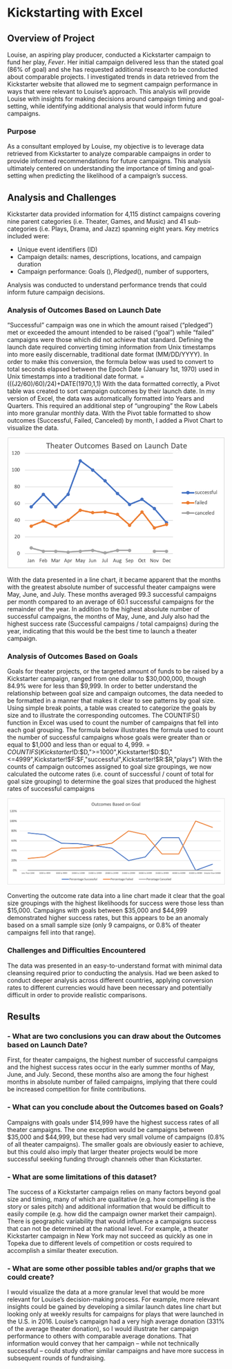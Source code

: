 # Kickstarting with Excel

## Overview of Project
Louise, an aspiring play producer, conducted a Kickstarter campaign to fund her play, *Fever*.  Her initial campaign delivered less than the stated goal (86% of goal) and she has requested additional research to be conducted about comparable projects. 
I investigated trends in data retrieved from the Kickstarter website that allowed me to segment campaign performance in ways that were relevant to Louise’s approach.  This analysis will provide Louise with insights for making decisions around campaign timing and goal-setting, while identifying additional analysis that would inform future campaigns. 

### Purpose
As a consultant employed by Louise, my objective is to leverage data retrieved from Kickstarter to analyze comparable campaigns in order to provide informed recommendations for future campaigns.  This analysis ultimately centered on understanding the importance of timing and goal-setting when predicting the likelihood of a campaign’s success.

## Analysis and Challenges
Kickstarter data provided information for 4,115 distinct campaigns covering nine parent categories (i.e. Theater, Games, and Music) and 41 sub-categories (i.e. Plays, Drama, and Jazz) spanning eight years.  Key metrics included were:
-	Unique event identifiers (ID)
-	Campaign details:  names, descriptions, locations, and campaign duration
-	Campaign performance: Goals ($), Pledged ($), number of supporters, 

Analysis was conducted to understand performance trends that could inform future campaign decisions.   

### Analysis of Outcomes Based on Launch Date
“Successful” campaign was one in which the amount raised (“pledged”) met or exceeded the amount intended to be raised (“goal”) while “failed” campaigns were those which did not achieve that standard. 
Defining the launch date required converting timing information from Unix timestamps into more easily discernable, traditional date format (MM/DD/YYYY).  In order to make this conversion, the formula below was used to convert to total seconds elapsed between the Epoch Date (January 1st, 1970) used in Unix timestamps into a traditional date format.
=(((J2/60)/60)/24)+DATE(1970,1,1)
With the data formatted correctly, a Pivot table was created to sort campaign outcomes by their launch date.  In my version of Excel, the data was automatically formatted into Years and Quarters.  This required an additional step of “ungrouping” the Row Labels into more granular monthly data.  With the Pivot table formatted to show outcomes (Successful, Failed, Canceled) by month, I added a Pivot Chart to visualize the data.

![Theater_Outcomes_vs_Launch.png](https://github.com/benclark62/kickstarter-analysis/blob/main/resources/Theater_Outcomes_vs_Launch.png)

With the data presented in a line chart, it became apparent that the months with the greatest absolute number of successful theater campaigns were May, June, and July.  These months averaged 99.3 successful campaigns per month compared to an average of 60.1 successful campaigns for the remainder of the year.  In addition to the highest absolute number of successful campaigns, the months of May, June, and July also had the highest success rate (Successful campaigns / total campaigns) during the year, indicating that this would be the best time to launch a theater campaign.

### Analysis of Outcomes Based on Goals
Goals for theater projects, or the targeted amount of funds to be raised by a Kickstarter campaign, ranged from one dollar to $30,000,000, though 84.9% were for less than $9,999.  In order to better understand the relationship between goal size and campaign outcomes, the data needed to be formatted in a manner that makes it clear to see patterns by goal size.
Using simple break points, a table was created to categorize the goals by size and to illustrate the corresponding outcomes.  The COUNTIFS() function in Excel was used to count the number of campaigns that fell into each goal grouping.  The formula below illustrates the formula used to count the number of successful campaigns whose goals were greater than or equal to $1,000 and less than or equal to $4,999. 
=COUNTIFS(Kickstarter!$D:$D,">=1000",Kickstarter!$D:$D,"<=4999",Kickstarter!$F:$F,"successful",Kickstarter!$R:$R,"plays")
With the counts of campaign outcomes assigned to goal size groupings, we now calculated the outcome rates (i.e. count of successful / count of total for goal size grouping) to determine the goal sizes that produced the highest rates of successful campaigns

![Outcomes_vs_Goals.png](https://github.com/benclark62/kickstarter-analysis/blob/main/resources/Outcomes_vs_Goals.png)

Converting the outcome rate data into a line chart made it clear that the goal size groupings with the highest likelihoods for success were those less than $15,000.  Campaigns with goals between $35,000 and $44,999 demonstrated higher success rates, but this appears to be an anomaly based on a small sample size (only 9 campaigns, or 0.8% of theater campaigns fell into that range).

### Challenges and Difficulties Encountered
The data was presented in an easy-to-understand format with minimal data cleansing required prior to conducting the analysis.  Had we been asked to conduct deeper analysis across different countries, applying conversion rates to different currencies would have been necessary and potentially difficult in order to provide realistic comparisons.

## Results

### - What are two conclusions you can draw about the Outcomes based on Launch Date?
First, for theater campaigns, the highest number of successful campaigns and the highest success rates occur in the early summer months of May, June, and July.  Second, these months also are among the four highest months in absolute number of failed campaigns, implying that there could be increased competition for finite contributions.

### - What can you conclude about the Outcomes based on Goals?
Campaigns with goals under $14,999 have the highest success rates of all theater campaigns.  The one exception would be campaigns between $35,000 and $44,999, but these had very small volume of campaigns (0.8% of all theater campaigns).  The smaller goals are obviously easier to achieve, but this could also imply that larger theater projects would be more successful seeking funding through channels other than Kickstarter.

### - What are some limitations of this dataset?
The success of a Kickstarter campaign relies on many factors beyond goal size and timing, many of which are qualitative (e.g. how compelling is the story or sales pitch) and additional information that would be difficult to easily compile (e.g. how did the campaign owner market their campaign).
There is geographic variability that would influence a campaigns success that can not be determined at the national level.  For example, a theater Kickstarter campaign in New York may not succeed as quickly as one in Topeka due to different levels of competition or costs required to accomplish a similar theater execution. 

### - What are some other possible tables and/or graphs that we could create?
I would visualize the data at a more granular level that would be more relevant for Louise’s decision-making process.  For example, more relevant insights could be gained by developing a similar launch dates line chart but looking only at weekly results for campaigns for plays that were launched in the U.S. in 2016.
Louise’s campaign had a very high average donation (331% of the average theater donation), so I would illustrate her campaign performance to others with comparable average donations.  That information would convey that her campaign – while not technically successful – could study other similar campaigns and have more success in subsequent rounds of fundraising. 
